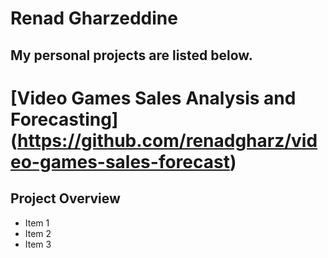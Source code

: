 # Renad Gharzeddine
My personal projects are listed below.
---

# [Video Games Sales Analysis and Forecasting] (https://github.com/renadgharz/video-games-sales-forecast)
## Project Overview
  - Item 1
  - Item 2
  - Item 3
